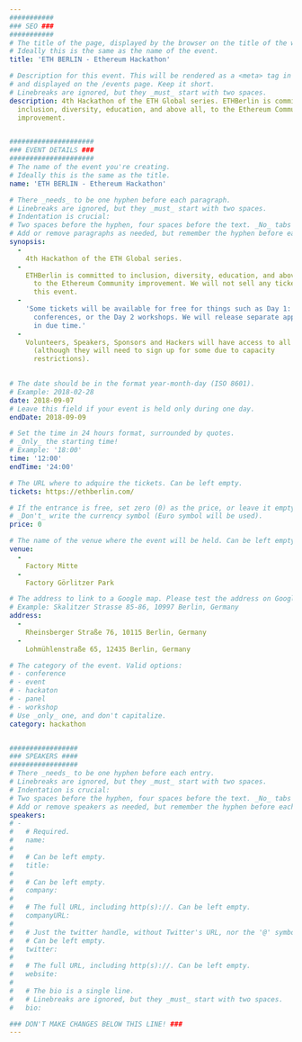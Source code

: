 ```yaml
---
###########
### SEO ###
###########
# The title of the page, displayed by the browser on the title of the window.
# Ideally this is the same as the name of the event.
title: 'ETH BERLIN - Ethereum Hackathon'

# Description for this event. This will be rendered as a <meta> tag in the HTML, 
# and displayed on the /events page. Keep it short.
# Linebreaks are ignored, but they _must_ start with two spaces.
description: 4th Hackathon of the ETH Global series. ETHBerlin is committed to
  inclusion, diversity, education, and above all, to the Ethereum Community
  improvement.


#####################
### EVENT DETAILS ###
#####################
# The name of the event you're creating.
# Ideally this is the same as the title.
name: 'ETH BERLIN - Ethereum Hackathon'

# There _needs_ to be one hyphen before each paragraph.
# Linebreaks are ignored, but they _must_ start with two spaces.
# Indentation is crucial:
# Two spaces before the hyphen, four spaces before the text. _No_ tabs allowed.
# Add or remove paragraphs as needed, but remember the hyphen before each entry.
synopsis:
  -
    4th Hackathon of the ETH Global series.
  -
    ETHBerlin is committed to inclusion, diversity, education, and above all,
      to the Ethereum Community improvement. We will not sell any tickets for
      this event.
  -
    'Some tickets will be available for free for things such as Day 1:
      conferences, or the Day 2 workshops. We will release separate applications
      in due time.'
  -
    Volunteers, Speakers, Sponsors and Hackers will have access to all events
      (although they will need to sign up for some due to capacity 
      restrictions).
 

# The date should be in the format year-month-day (ISO 8601).
# Example: 2018-02-28
date: 2018-09-07
# Leave this field if your event is held only during one day.
endDate: 2018-09-09

# Set the time in 24 hours format, surrounded by quotes.
# _Only_ the starting time!
# Example: '18:00'
time: '12:00'
endTime: '24:00'

# The URL where to adquire the tickets. Can be left empty.
tickets: https://ethberlin.com/

# If the entrance is free, set zero (0) as the price, or leave it empty.
# _Don't_ write the currency symbol (Euro symbol will be used).
price: 0

# The name of the venue where the event will be held. Can be left empty.
venue: 
  -
    Factory Mitte
  -
    Factory Görlitzer Park

# The address to link to a Google map. Please test the address on Google Maps.
# Example: Skalitzer Strasse 85-86, 10997 Berlin, Germany
address: 
  -
    Rheinsberger Straße 76, 10115 Berlin, Germany
  -
    Lohmühlenstraße 65, 12435 Berlin, Germany

# The category of the event. Valid options:
# - conference
# - event
# - hackaton
# - panel
# - workshop
# Use _only_ one, and don't capitalize.
category: hackathon 


#################
### SPEAKERS ####
#################
# There _needs_ to be one hyphen before each entry.
# Linebreaks are ignored, but they _must_ start with two spaces.
# Indentation is crucial:
# Two spaces before the hyphen, four spaces before the text. _No_ tabs allowed.
# Add or remove speakers as needed, but remember the hyphen before each entry.
speakers:
# -
#   # Required.
#   name: 
#
#   # Can be left empty.
#   title: 
#
#   # Can be left empty.
#   company: 
#
#   # The full URL, including http(s)://. Can be left empty.
#   companyURL: 
#
#   # Just the twitter handle, without Twitter's URL, nor the '@' symbol.
#   # Can be left empty.
#   twitter: 
#
#   # The full URL, including http(s)://. Can be left empty.
#   website: 
#
#   # The bio is a single line. 
#   # Linebreaks are ignored, but they _must_ start with two spaces.
#   bio: 

### DON'T MAKE CHANGES BELOW THIS LINE! ###
---
```

<!-- ### DON'T MAKE CHANGES BELOW THIS LINE! ### -->

<Event-Content/>
